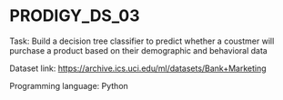 # PRODIGY_DS_03

Task: Build a decision tree classifier to predict whether a coustmer will purchase a product based on their demographic and behavioral data

Dataset link: https://archive.ics.uci.edu/ml/datasets/Bank+Marketing

Programming language: Python
